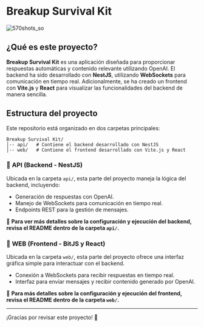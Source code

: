 # Breakup Survival Kit

![570shots_so](https://github.com/user-attachments/assets/835af496-d00d-4a71-968f-454101966671)

## ¿Qué es este proyecto?
**Breakup Survival Kit** es una aplicación diseñada para proporcionar respuestas automáticas y contenido relevante utilizando OpenAI. El backend ha sido desarrollado con **NestJS**, utilizando **WebSockets** para comunicación en tiempo real. Adicionalmente, se ha creado un frontend con **Vite.js** y **React** para visualizar las funcionalidades del backend de manera sencilla.

## Estructura del proyecto
Este repositorio está organizado en dos carpetas principales:

```
Breakup Survival Kit/
│-- api/   # Contiene el backend desarrollado con NestJS
│-- web/   # Contiene el frontend desarrollado con Vite.js y React
```

### 📌 **API (Backend - NestJS)**
Ubicada en la carpeta `api/`, esta parte del proyecto maneja la lógica del backend, incluyendo:
- Generación de respuestas con OpenAI.
- Manejo de WebSockets para comunicación en tiempo real.
- Endpoints REST para la gestión de mensajes.

📌 **Para ver más detalles sobre la configuración y ejecución del backend, revisa el README dentro de la carpeta `api/`.**

### 🎨 **WEB (Frontend - BitJS y React)**
Ubicada en la carpeta `web/`, esta parte del proyecto ofrece una interfaz gráfica simple para interactuar con el backend.
- Conexión a WebSockets para recibir respuestas en tiempo real.
- Interfaz para enviar mensajes y recibir contenido generado por OpenAI.

📌 **Para más detalles sobre la configuración y ejecución del frontend, revisa el README dentro de la carpeta `web/`.**

---

¡Gracias por revisar este proyecto! 🎉


